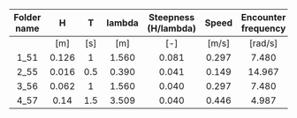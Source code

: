 
| Folder name |   H   |  T  | lambda | Steepness (H/lambda) | Speed | Encounter frequency |
|:-----------:|:-----:|:---:|:------:|:--------------------:|:-----:|:-------------------:|
|             |  [m]  | [s] |   [m]  |          [-]         | [m/s] |       [rad/s]       |
|     1_51    | 0.126 |  1  |  1.560 |         0.081        | 0.297 |        7.480        |
|     2_55    | 0.016 | 0.5 |  0.390 |         0.041        | 0.149 |        14.967       |
|     3_56    | 0.062 |  1  |  1.560 |         0.040        | 0.297 |        7.480        |
|     4_57    |  0.14 | 1.5 |  3.509 |         0.040        | 0.446 |        4.987        |
